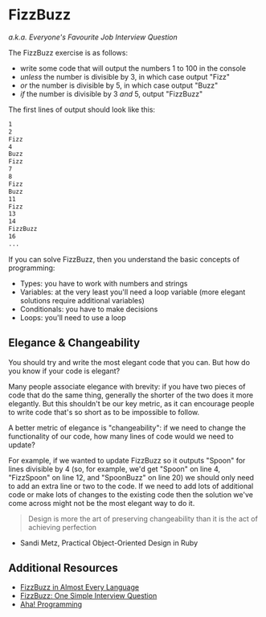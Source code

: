 # FizzBuzz

*a.k.a. Everyone's Favourite Job Interview Question*

The FizzBuzz exercise is as follows:

- write some code that will output the numbers 1 to 100 in the console
- *unless* the number is divisible by 3, in which case output "Fizz"
- *or* the number is divisible by 5, in which case output "Buzz"
- *if* the number is divisible by 3 *and* 5, output "FizzBuzz"

The first lines of output should look like this:

```bash
1
2
Fizz
4
Buzz
Fizz
7
8
Fizz
Buzz
11
Fizz
13
14
FizzBuzz
16
...
```

If you can solve FizzBuzz, then you understand the basic concepts of programming:

- Types: you have to work with numbers and strings
- Variables: at the very least you'll need a loop variable (more elegant solutions require additional variables)
- Conditionals: you have to make decisions
- Loops: you'll need to use a loop


## Elegance & Changeability
You should try and write the most elegant code that you can. But how do you know if your code is elegant?

Many people associate elegance with brevity: if you have two pieces of code that do the same thing, generally the shorter of the two does it more elegantly. But this shouldn't be our key metric, as it can encourage people to write code that's so short as to be impossible to follow.

A better metric of elegance is "changeability": if we need to change the functionality of our code, how many lines of code would we need to update?

For example, if we wanted to update FizzBuzz so it outputs "Spoon" for lines divisible by 4 (so, for example, we'd get "Spoon" on line 4, "FizzSpoon" on line 12, and "SpoonBuzz" on line 20) we should only need to add an extra line or two to the code. If we need to add lots of additional code or make lots of changes to the existing code then the solution we've come across might not be the most elegant way to do it.

> Design is more the art of preserving changeability than it is the act of achieving perfection
- Sandi Metz, Practical Object-Oriented Design in Ruby



## Additional Resources

- [FizzBuzz in Almost Every Language](https://rosettacode.org/wiki/FizzBuzz)
- [FizzBuzz: One Simple Interview Question](https://www.youtube.com/watch?v=QPZ0pIK_wsc)
- [Aha! Programming](https://kentcdodds.com/blog/aha-programming)
